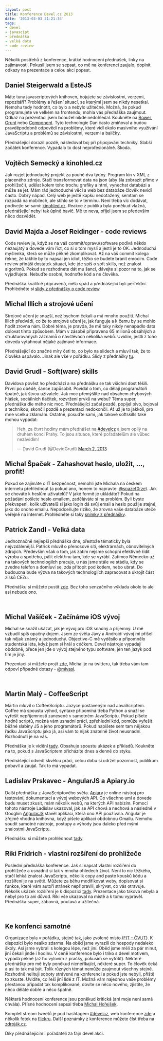 ```yaml
---
layout: post
title: Konference Devel.cz 2013
date: '2013-03-03 21:21:34'
tags:
- devel
- javascipt
- přednáška
- velká data
- code review
---
```

Několik postřehů z konference, krátké hodnocení přednášek, linky na zajímavosti. Pokusil jsem se sepsat, co mě na konferenci zaujalo, doplnit odkazy na prezentace a celou akci popsat.

<h2>Daniel Steigerwald a EsteJS</h2>
<p>Máte tuny javascriptových knihoven, bojujete se závislostmi, verzemi, repozitáři? Problémy a řešení situací, se kterými jsem se nikdy nesetkal. Nemohu tedy hodnotit, co bylo a nebylo užitečné. Možná, že pokud programujete ve velkém na frontendu, mohla vás přednáška zaujmout. Odkaz na prezentaci jsem bohužel nikde nedohledal. Koukněte na <a href="http://twitter.github.com/bower/">Bower</a>, <a href="http://gruntjs.com/">Grunt</a> nebo <a href="http://component.io/">Component</a>. Tyto technologie Dan často zmiňoval a budou pravděpodobně odpovědí na problémy, které vidí okolo masivního využívání JavaScriptu a problémů se závislostmi, verzemi a balíčky.</p>
<p>Přednášející dorazil pozdě, následoval boj při připojování techniky. Slabší začátek konference. Vypadalo to dost neprofesionálně. Škoda.</p>
<h2>Vojtěch Semecký a kinohled.cz</h2>
<p>Jak rozjet jednoduchý projekt za pouhé dva týdny. Program kin v XML z placeného zdroje. Stačí transformovat data na json (aby šla zobrazit přímo v prohlížeči), udělat kolem toho trochu grafiky a html, vynechat databázi a může se jet. Mám rád jednoduché věci a web bez databáze člověk nevidí často. Dobrý nápad. Celý web je ještě kapku nedotažený, semtam se rozpadá na mobilech, ale stihlo se to v termínu. Není třeba víc dodávat, podívejte se sami: <a href="http://kinohled.cz/">kinohled.cz</a>. Reakce z publika byla poněkud vlažná, přednášející nebyl tak úplně bavič. Mě to neva, přijel jsem se především něco dozvědět.</p>
<h2>David Majda a Josef Reidinger - code reviews</h2>
<p>Code review je, když se na váš commit/opravu/software podívá někdo nezaujatý a dovede vám říct, co si o tom myslí a jestli je to OK. Jednoduchá myšlenka, která se může pěkně zkomplikovat. Až na váš commit kolega řekne, že takhle by to napsal jen idiot, těžko se budete bránit emocím. Code review přináší dostatek situací, kde jde spíš o soft skills, než znalost algoritmů. Pokud se rozhodnete dát mu šanci, dávejte si pozor na to, jak se vyjadřujete. Nebuďte osobní, hodnoťte kód a ne člověka.</p>
<p>Přednáška kvalitně připravená, měla spád a přednášející byli perfektní. Prohlédněte si <a href="https://speakerdeck.com/dmajda/code-reviews-ftw-devel-dot-cz-konference-2013">slidy z přednášky o code review</a>. </p>
<h2>Michal Illich a strojové učení</h2>
<p>Strojové učení je snazší, než bychom čekali a má mnoho použití. Michal Illich předvádí, co že to strojové učení je, jak funguje a k čemu by se mohlo hodit zrovna nám. Dobré téma, je pravda, že mě taky nikdy nenapadlo data dolovat tímto způsobem. Mám v zásobě připraveno 65 milionů obsáhlých a strukturovaných záznamů o návštěvách několika webů. Uvidím, jestli z toho dovedu vytahnout nějaké zajímavé informace.</p>
<p>Přednášející do značné míry četl to, co bylo na slidech a mluvil tak, že to člověka uspávalo. Jinak ale vše v pořádku. Slidy z přednášky <a href="http://www.slideshare.net/michalillich/prez-develcz3">tu</a>.</p>
<h2>David Grudl - Soft(ware) skills</h2>
<p>Davidova pověst ho předchází a na přednášku se tak všichni dost těšili. První po obědě, šance zapůsobit. Povídal o tom, co dělají programátoři špatně, jak štvou uživatele. Jak moc přemýšlíte nad obsahem chybových hlášek, sociálních tlačítek, rozvržení prvků na webu? Téma super, přednáška dle mého nic moc. Přednášející začal pozdě, popíjel pivo, bojoval s technikou, skončil pozdě a prezentaci nedokončil. Ať už je to jakkoli, pro mne vcelku zklamání. Ostatně, posuďte sami, jak takové softskills také mohou vypadat:</p>
<blockquote class="twitter-tweet">
<p>Heh, za čtvrt hodiny mám přednášet na <a href="https://twitter.com/search/%23develcz">#develcz</a> a jsem opilý na druhém konci Prahy. To jsou situace, které pořadatelům ale vůbec nezávidím!</p>
— David Grudl (@DavidGrudl) <a href="https://twitter.com/DavidGrudl/status/307824670135185408">March 2, 2013</a></blockquote>
<h2>Michal Špaček - Zahashovat heslo, uložit, ..., profit!</h2>
<p>Pokud se zajímáte o IT bezpečnost, nemohli jste Michala na českém internetu přehlédnout (a pokud ano, honem to napravte: <a href="https://twitter.com/spazef0rze">@spazef0rze</a>). Jak se chováte k heslům uživatelů? V jaké formě je ukládáte? Pokud na požádání pošlete heslo emailem, zaděláváte si na problém. Byli byste překvapeni, kolik uživatelů si jako login dá svůj email a heslo použije stejné, jako do onoho emailu. Nepodceňujte riziko, že zrovna vaše databáze uteče veřejně na internet. Prohlédněte si taky <a href="http://www.michalspacek.cz/prednasky/zahashovat-heslo-ulozit-profit-develcz">snímky z přednášky</a>.</p>
<h2>Patrick Zandl - Velká data</h2>
<p>Jednoznačně nejlepší přednáška dne, přestože tématicky byla nejvzdálenější. Patrick mluvil o přenosové síti, elektrárnách, obnovitelných zdrojích. Především však o tom, jak zatím nejsme schopni efektivně řídit výrobu a spotřebu, pálit elektřinu tam, kde se vyrábí. Zatímco Německo už na takových technologiích pracuje, u nás jsme stále ve stádiu, kdy se zvedne telefon a domluví se, zda přitopit pod kotlem, nebo ubrat. Do budoucna bude výzva na takových technologiích zapracovat a ukrojit část zisků ČEZu.</p>
<p>Přednášku si můžete pustit <a href="http://www.slideshare.net/tangero/velka-data-a-internet-veci">zde</a>. Bez toho senzačního výkladu okolo to ale asi nebude ono.</p>
<p> </p>
<h2>Michal Vašíček - Začínáme iOS vývoj</h2>
<p>Michal se snažil ukázat, jak je vývoj pro iOS snadný a příjemný. U mě vzbudil spíš opačný dojem. Jsem ze světa Javy a Androidí vývoj mi přišel tak nějak známý a jednoduchý. Objective-C mě vyděsilo a připomnělo studentská léta, když jsem si hrál s céčkem. Devel nástroje vypadají obdobně, přece jen jde o vývoj stejného typu software, jen ten jazyk pod tím je jiný. </p>
<p>Prezentaci si můžete projít <a href="http://www.slideshare.net/MichalVaek/zaciname-ios-vyvojsezdroji">zde</a>, Michal je na twitteru, tak třeba vám tam odpoví případné dotazy - <a href="https://twitter.com/mivasi">@mivasi</a>.</p>
<p> </p>
<h2>Martin Malý - CoffeeScript</h2>
<p>Martin mluvil o CoffeeScriptu. Jazyce postaveným nad JavaScriptem. Coffee má spoustu výhod, syntaxe připomíná třeba Python a snaží se vyřešit nepříjemnosti zanesené v samotném JavaScriptu. Pokud píšete hodně scriptů, možná vám usnadní práci, zpřehlední kód, pomůže vyřešit běžné slabiny JS a jeho programátorů. Pokud napíšete sem tam nějakou řádku JavaScriptu jako já, asi vám to nijak znatelně život neusnadní. Rozhodnutí je na vás.</p>
<p>Přednáška je k vidění <a href="http://www.slideshare.net/parallaxis/develconf-coffeescript">tady</a>. Obsahuje spoustu ukázek a příkladů. Koukněte na to, pokud s JavaScriptem přicházíte dnes a denně do styku.</p>
<p>Přednášející odvedl skvělou práci, celou dobu si udržel pozornost, publikum pobavil a zaujal. Tak to má vypadat.</p>
<h2>Ladislav Prskavec - AngularJS a Apiary.io</h2>
<p>Další přednáška z JavaScriptového světa. <a href="http://apiary.io/">Apiary</a> je online nástroj pro testování, dokumentaci a vývoj webových API. Co všechno umí a dovede budu muset zkusit, mám několik webů, na kterých API nabízím. Pomocí tohoto nástroje Ladislav ukazoval, jak se API chová a nechová a následně v Googlím <a href="http://angularjs.org/">AngularJS</a> stavěl aplikaci, která ono API používala. Angular je zřejmě vhodná knihovna, když píšete aplikaci obdobnou Gmailu. Nemohu soudit samotné nástroje, postupy a výhody jsou daleko před mými znalostmi JavaScriptu.</p>
<p>Přednášku si můžete prohlédnout <a href="http://www.slideshare.net/ladislavprskavec/devel-2013">tady</a>.</p>
<h2>Riki Fridrich - vlastní rozšíření do prohlížeče</h2>
<p>Poslední přednáška konference. Jak si napsat vlastní rozšíření do prohlížeče a usnadnit si tak v mnoha ohledech život. Není to nic těžkého, stačí lehká znalost JavaScriptu, několik copy and paste kousků kódu a rozšíření je na světě. Můžete za běhu modifikovat weby, dopisovat si funkce, které vám autoři stránek nepřipravili, skrývat, co vás otravuje. Několik ukázek rozšíření je k dispozici <a href="http://fczbkk.com/develcz2013">tady</a>. Prezentace jako taková nebyla a nebyl pro to ani důvod. Riki vše ukazoval na místě a k tomu vyprávěl. Přednáška super, zábavná, poutavá a užitečná. </p>
<p> </p>
<h2>Ke konfenci samotné</h2>
<p>Organizace byla v pořádku, stejně tak, jako zvolené místo (<a href="http://fit.cvut.cz/fakulta/kontakty">FIT - ČVUT</a>). K dispozici bylo nealko zdarma. Na oběd jsme vyrazili do hospody nedaleko školy. Asi jsme vybrali s kolegou lépe, než jiní. Oběd jsme měli za pár minut, jiní čekali jinde i hodinu. V ceně konference bylo i triko s devel motivem, vypadá pěkně (až ho vylovím z pračky, pokusím se vyfotit). Některé přednášky pro mě byly poněkud nicneříkající, některé super. To člověk čeká a asi to tak má být. Tolik různých témat nemůže zaujmout všechny stejně. Rozhodně nelituji soboty strávené na konferenci a pokud jste nebyli, příště to zkuste. Uvidíte, co řeší jiní lidé z IT. Možná vám najednou vaše problémy přestanou připadat tak komplikované, dovíte se něco nového, zjistíte, že něco děláte dobře a něco špatně.</p>
<p>Některá hodnocení konference jsou poněkud kritická (ani moje není samá chvála). Přísné hodnocení sepsal třeba <a href="http://horejsek.posterous.com/develcz-2013">Michal Hořejšek</a>.</p>
<p>Komplet stream tweetů je pod hashtagem <a href="https://twitter.com/search/realtime?q=%23develcz">#develcz</a>, web konference <a href="http://devel.cz/konference">zde</a> a několik fotek na <a href="http://www.flickr.com/photos/ozzyczech/sets/72157632894654753/">flickru</a>. Další poznámky z konference můžete číst třeba na <a href="http://www.zdrojak.cz/clanky/reportaz-z-devel-cz-konference-2013/">zdroják.cz</a>.</p>
<p>Díky přednášejícím i pořadateli za fajn devel akci.</p>
